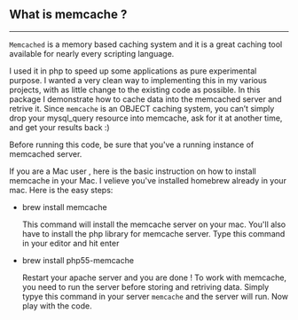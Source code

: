 ## What is memcache ?
******

`Memcached` is a memory based caching system and it is a great caching tool available for nearly every scripting language.

I used it in php to speed up some applications as pure experimental purpose. I wanted a very clean way to implementing this in my various projects, with as little change
to the existing code as possible. In this package I demonstrate how to cache data into the memcached server and retrive it. Since `memcache` is an OBJECT caching system,
you can’t simply drop your mysql_query resource into memcache, ask for it at another time, and get your results back :)

Before running this code, be sure that you've a running instance of memcached server.


If you are a Mac user , here is the basic instruction on how to install memcache in your Mac. I velieve you've installed homebrew already in your mac. Here is the easy steps:

+ brew install memcache

  This command will install the memcache server on your mac. You'll also have to install the php library for memcache server. Type this command in your editor and hit enter


+ brew install php55-memcache 

  Restart your apache server and you are done ! To work with memcache, you need to run the server before storing and retriving data. Simply typye this command in your server
  `memcache` and the server will run. Now play with the code. 	   



